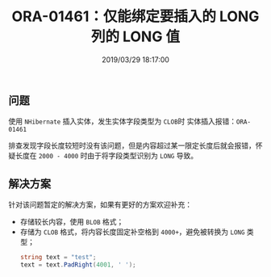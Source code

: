 ﻿---
title: "ORA-01461：仅能绑定要插入的 LONG 列的 LONG 值"
date: "2019/03/29 18:17:00"
updated: "2019/03/29 18:17:00"
permalink: "ora-01461"
tags:
 - NHibernate
categories:
 - [开发, 数据库, Oracle]
---

## 问题

使用 `NHibernate` 插入实体，发生实体字段类型为 `CLOB`时 实体插入报错：`ORA-01461`

排查发现字段长度较短时没有该问题，但是内容超过某一限定长度后就会报错，怀疑长度在 `2000 - 4000` 时由于将字段类型识别为 `LONG` 导致。

## 解决方案

针对该问题暂定的解决方案，如果有更好的方案欢迎补充：
- 存储较长内容，使用 `BLOB` 格式；
- 存储为 `CLOB` 格式，将内容长度固定补空格到 `4000+`，避免被转换为 `LONG` 类型；
  ```csharp
  string text = "test";
  text = text.PadRight(4001, ' ');
  ```
